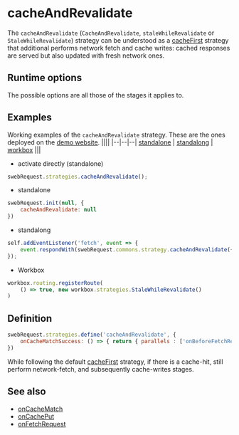 # cacheAndRevalidate
The `cacheAndRevalidate`  (`CacheAndRevalidate`, `staleWhileRevalidate` or `StaleWhileRevalidate`) strategy can be understood as a [cacheFirst](cacheFirst.md) strategy that additional performs network fetch and cache writes: cached responses are served but also updated with fresh network ones.

## Runtime options
The possible options are all those of the stages it applies to.


## Examples
Working examples of the `cacheAndRevalidate` strategy. These are the ones deployed on the [demo website](https://swebrequest.doitsec.net/sqwrstrategies.htm). 
||||
|--|--|--|
[standalone](../examples/staleWhileRevalidate.js) | [standalong](../examples/ustaleWhileRevalidate.js) | [workbox](../examples/wstaleWhileRevalidate.js)
|||

- activate directly (standalone)
```javascript
swebRequest.strategies.cacheAndRevalidate();
```
- standalone
```javascript
swebRequest.init(null, {
    cacheAndRevalidate: null
})
```
- standalong
```javascript
self.addEventListener('fetch', event => {
    event.respondWith(swebRequest.commons.strategy.cacheAndRevalidate({ event: event }))
});
```
- Workbox
```javascript
workbox.routing.registerRoute(
    () => true, new workbox.strategies.StaleWhileRevalidate()
)
```

## Definition
```javascript
swebRequest.strategies.define('cacheAndRevalidate', {
    onCacheMatchSuccess: () => { return { parallels : ['onBeforeFetchRequest'] } }
})
```
While following the default [cacheFirst](cacheFirst.md) strategy, if there is a cache-hit, still perform network-fetch, and subsequently cache-writes stages. 

## See also 
- [onCacheMatch](../stages/onCacheMatch.md)
- [onCachePut](../stages/onCachePut.md)
- [onFetchRequest](../stages/onFetchRequest.md)
